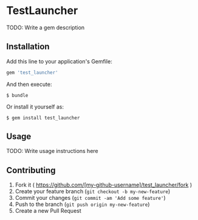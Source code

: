 # TestLauncher

TODO: Write a gem description

## Installation

Add this line to your application's Gemfile:

```ruby
gem 'test_launcher'
```

And then execute:

    $ bundle

Or install it yourself as:

    $ gem install test_launcher

## Usage

TODO: Write usage instructions here

## Contributing

1. Fork it ( https://github.com/[my-github-username]/test_launcher/fork )
2. Create your feature branch (`git checkout -b my-new-feature`)
3. Commit your changes (`git commit -am 'Add some feature'`)
4. Push to the branch (`git push origin my-new-feature`)
5. Create a new Pull Request
